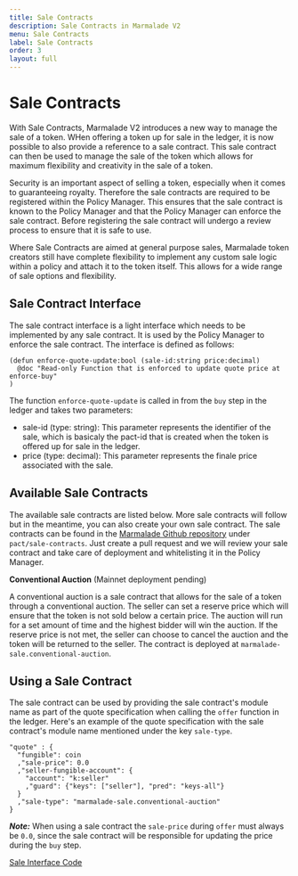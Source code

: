 ```yaml
---
title: Sale Contracts
description: Sale Contracts in Marmalade V2
menu: Sale Contracts
label: Sale Contracts
order: 3
layout: full
---
```


# Sale Contracts

With Sale Contracts, Marmalade V2 introduces a new way to manage the sale of a token. WHen offering a token up for sale in the ledger, it is now possible to also provide a reference to a sale contract. This sale contract can then be used to manage the sale of the token which allows for maximum flexibility and creativity in the sale of a token.

Security is an important aspect of selling a token, especially when it comes to guaranteeing royalty. Therefore the sale contracts are required to be registered within the Policy Manager. This ensures that the sale contract is known to the Policy Manager and that the Policy Manager can enforce the sale contract. Before registering the sale contract will undergo a review process to ensure that it is safe to use.

Where Sale Contracts are aimed at general purpose sales, Marmalade token creators still have complete flexibility to implement any custom sale logic within a policy and attach it to the token itself. This allows for a wide range of sale options and flexibility.

## Sale Contract Interface

The sale contract interface is a light interface which needs to be implemented by any sale contract. It is used by the Policy Manager to enforce the sale contract. The interface is defined as follows:

```pact
(defun enforce-quote-update:bool (sale-id:string price:decimal)
  @doc "Read-only Function that is enforced to update quote price at enforce-buy"
)
```

The function `enforce-quote-update` is called in from the `buy` step in the ledger and takes two parameters:

- sale-id (type: string): This parameter represents the identifier of the sale, which is basicaly the pact-id that is created when the token is offered up for sale in the ledger.
- price (type: decimal): This parameter represents the finale price associated with the sale.

## Available Sale Contracts
The available sale contracts are listed below. More sale contracts will follow but in the meantime, you can also create your own sale contract. The sale contracts can be found in the [Marmalade Github repository](https://github.com/kadena-io/marmalade/tree/v2/pact/sale-contracts) under `pact/sale-contracts`. Just create a pull request and we will review your sale contract and take care of deployment and whitelisting it in the Policy Manager.

**Conventional Auction** (Mainnet deployment pending)

A conventional auction is a sale contract that allows for the sale of a token through a conventional auction. The seller can set a reserve price which will ensure that the token is not sold below a certain price. The auction will run for a set amount of time and the highest bidder will win the auction. If the reserve price is not met, the seller can choose to cancel the auction and the token will be returned to the seller.
The contract is deployed at `marmalade-sale.conventional-auction`.


## Using a Sale Contract
The sale contract can be used by providing the sale contract's module name as part of the quote specification when calling the `offer` function in the ledger. Here's an example of the quote specification with the sale contract's module name mentioned under the key `sale-type`.

```pact
"quote" : {
  "fungible": coin
  ,"sale-price": 0.0
  ,"seller-fungible-account": {
    "account": "k:seller"
    ,"guard": {"keys": ["seller"], "pred": "keys-all"}
  }
  ,"sale-type": "marmalade-sale.conventional-auction"
}
```

**_Note:_** When using a sale contract the `sale-price` during `offer` must always be `0.0`, since the sale contract will be responsible for updating the price during the `buy` step.

[Sale Interface Code](https://github.com/kadena-io/marmalade/blob/v2/pact/policy-manager/sale.interface.pact)